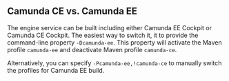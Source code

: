 ## Camunda CE vs. Camunda EE

The engine service can be built including either Camunda EE Cockpit or Camunda CE Cockpit.
The easiest way to switch it, it to provide the command-line property `-Dcamunda-ee`. This 
property will activate the Maven profile `camunda-ee` and deactivate Maven profile `camunda-ce`.

Alternatively, you can specify `-Pcamunda-ee,!camunda-ce` to manually switch the profiles for Camunda EE build.